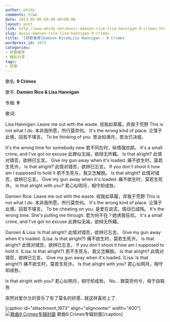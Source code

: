 ```yaml
---
author: whidy
comments: true
date: 2013-05-06 04:49:49+00:00
layout: post
link: http://www.whidy.net/music-damien-rice-lisa-hannigan-9-crimes.html
slug: music-damien-rice-lisa-hannigan-9-crimes
title: '[好歌推荐]Damien Rice&Lisa Hannigan – 9 Crimes'
wordpress_id: 1672
categories:
- 好歌推荐
- 精彩分享
tags:
- 好歌
---
```


歌名: **9 Crimes**

歌手: **Damien Rice & Lisa Hannigan**

专辑: **9**

歌词:

Lisa Hannigan:
Leave me out with the waste.
视我如草履，弃我于荒野
This is not what I do.
本非我所愿，所行莫奈何。
It's the wrong kind of place.
沦落于此境，回首不堪言。
To be thinking of you.
思汝如满月，思汝已决堤。

<!-- more -->

It's the wrong time for somebody new
君不同在时，纵情强欢颜。
It's a small crime, and I've got no excuse
此罪似无端，欲辩无所藉。
Is that alright?
此情对错否，欲辨已忘言。
Give my gun away when it's loaded.
痛不欲生时，莫若生死许。
Is that alright?
此情对错否，欲辨已忘言。
If you don't shoot it how am I supposed to hold it
若不生死与，我又怎解脱。
Is that alright?
此情对错否，欲辨已忘言。
Give my gun away when it's loaded.
痛不欲生时，莫若生死许。
Is that alright with you?
君心似明月，相守却成咎。

Damien Rice:
Leave me out with the waste.
视我如草履，弃我于荒野
This is not what I do.
本非我所愿，所行莫奈何。
It's the wrong kind of place.
沦落于此境，回首不堪言。
To be cheating on you.
是爱在说谎，情动已成殇。
It's the wrong time. She's pulling me through.
君为何不在？她诱我狂欢。
It's a small crime, and I've got no excuse
此罪似无端，欲辩无所藉。

Damien & Lisa:
Is that alright?
此情对错否，欲辨已忘言。
Give my gun away when it's loaded. (Lisa: Is that alright?)
痛不欲生时，莫若生死许。
Is that alright?
此情对错否，欲辨已忘言。
If you don't shoot it how am I supposed to hold it. (Lisa: Is that alright?)
若不生死与，我又怎解脱。
Is that alright?
此情对错否，欲辨已忘言。
Give my gun away when it's loaded. (Lisa: Is that alright?)
痛不欲生时，莫若生死许。
Is that alright with you?
君心似明月，相守却成咎。

Is that alright with you?
君心似明月，相守却成咎。
No…
罪莫奈何兮，毋宁自取咎

突然对爱尔兰的音乐了有了莫名的好感...就这样喜欢上了.

[caption id="attachment_1673" align="aligncenter" width="400"][![歌曲9 Crimes专辑封面](http://www.whidy.net/wp-content/uploads/2013/05/9.jpg)](http://www.whidy.net/wp-content/uploads/2013/05/9.jpg) 歌曲9 Crimes专辑封面[/caption]


